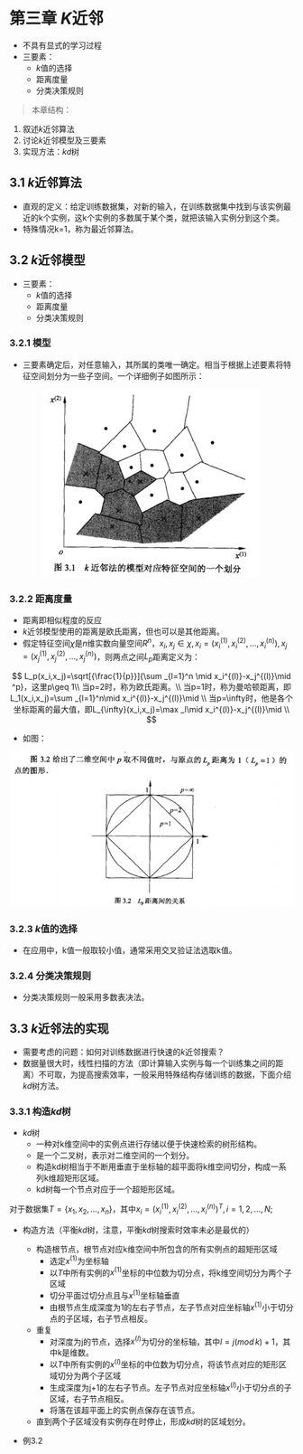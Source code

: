 # **第三章 $K$近邻**
* 不具有显式的学习过程
* 三要素：
  * $k$值的选择
  * 距离度量
  * 分类决策规则

> 本章结构：

1. 叙述$k$近邻算法
2. 讨论$k$近邻模型及三要素
3. 实现方法：$kd$树

## **3.1 $k$近邻算法**
* 直观的定义：给定训练数据集，对新的输入，在训练数据集中找到与该实例最近的k个实例，这k个实例的多数属于某个类，就把该输入实例分到这个类。
* 特殊情况k=1，称为最近邻算法。

## **3.2 $k$近邻模型**
* 三要素：
  * $k$值的选择
  * 距离度量
  * 分类决策规则

### **3.2.1 模型**
* 三要素确定后，对任意输入，其所属的类唯一确定。相当于根据上述要素将特征空间划分为一些子空间。一个详细例子如图所示：

<div align=center>
<img src="./pic/QQ截图20200619150054.png"/>
</div>

### **3.2.2 距离度量**
* 距离即相似程度的反应
* $k$近邻模型使用的距离是欧氏距离，但也可以是其他距离。
* 假定特征空间$\chi$是$n$维实数向量空间$R^n$，$x_i,x_j\in \chi,x_i=(x_i^{(1)},x_i^{(2)},...,x_i^{(n)}),x_j=(x_j^{(1)},x_j^{(2)},...,x_j^{(n)})$，则两点之间$L_p$距离定义为：

$$
L_p(x_i,x_j)=\sqrt[{\frac{1}{p}}]{\sum _{l=1}^n \mid x_i^{(l)}-x_j^{(l)}\mid ^p}，这里p\geq 1\\
当p=2时，称为欧氏距离。\\
当p=1时，称为曼哈顿距离，即L_1(x_i,x_j)=\sum _{l=1}^n\mid x_i^{(l)}-x_j^{(l)}\mid \\
当p=\infty时，他是各个坐标距离的最大值，即L_{\infty}(x_i,x_j)=\max _l\mid x_i^{(l)}-x_j^{(l)}\mid \\
$$
* 如图：

<div align=center>
<img src="./pic/QQ截图20200619185638.png"/>
</div>


### **3.2.3 $k$值的选择**
* 在应用中，k值一般取较小值，通常采用交叉验证法选取k值。

### **3.2.4 分类决策规则**
* 分类决策规则一般采用多数表决法。

## **3.3 $k$近邻法的实现**
* 需要考虑的问题：如何对训练数据进行快速的$k$近邻搜索？
* 数据量很大时，线性扫描的方法（即计算输入实例与每一个训练集之间的距离）不可取，为提高搜索效率，一般采用特殊结构存储训练的数据，下面介绍$kd$树方法。

### **3.3.1 构造$kd$树**
* $kd$树
  * 一种对k维空间中的实例点进行存储以便于快速检索的树形结构。
  * 是一个二叉树，表示对二维空间的一个划分。
  * 构造kd树相当于不断用垂直于坐标轴的超平面将k维空间切分，构成一系列k维超矩形区域。
  * kd树每一个节点对应于一个超矩形区域。

对于数据集$T=\{x_1,x_2,...,x_n\}$，其中$x_i=(x_i^{(1)},x_i^{(2)},...,x_i^{(n)})^T,i=1,2,...,N;$

* 构造方法（平衡$kd$树，注意，平衡$kd$树搜索时效率未必是最优的）
  * 构造根节点，根节点对应k维空间中所包含的所有实例点的超矩形区域
    * 选定$x^{(1)}$为坐标轴
    * 以$T$中所有实例的$x^{(1)}$坐标的中位数为切分点，将k维空间切分为两个子区域
    * 切分平面过切分点且与$x^{(1)}$坐标轴垂直
    * 由根节点生成深度为1的左右子节点，左子节点对应坐标轴$x^{(1)}$小于切分点的子区域，右子节点相反。
  * 重复
    * 对深度为j的节点，选择$x^{(l)}$为切分的坐标轴，其中$l=j(mod \,k)+1$，其中k是维数。
    * 以$T$中所有实例的$x^{(l)}$坐标的中位数为切分点，将该节点对应的矩形区域切分为两个子区域
    * 生成深度为j+1的左右子节点。左子节点对应坐标轴$x^{(l)}$小于切分点的子区域，右子节点相反。
    * 将落在该超平面上的实例点保存在该节点。
  * 直到两个子区域没有实例存在时停止，形成$kd$树的区域划分。

* 例3.2

